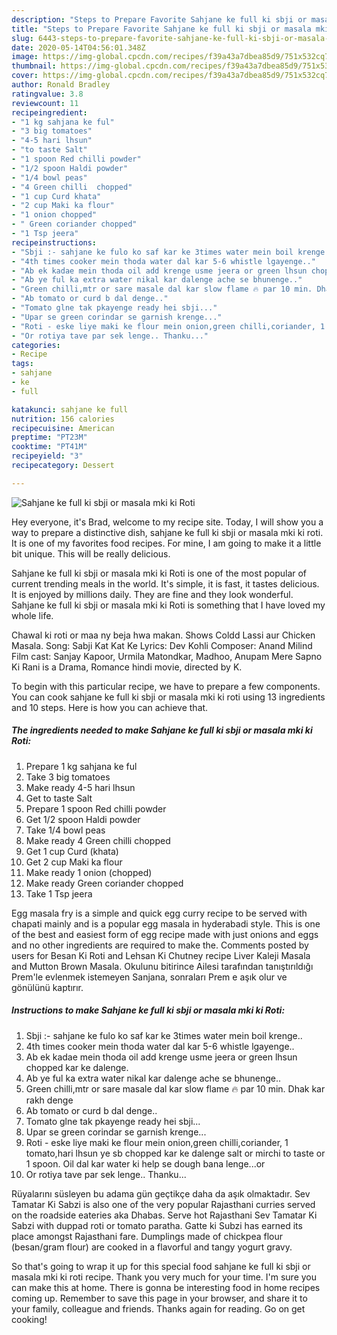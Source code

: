 ```yaml
---
description: "Steps to Prepare Favorite Sahjane ke full ki sbji or masala mki ki Roti"
title: "Steps to Prepare Favorite Sahjane ke full ki sbji or masala mki ki Roti"
slug: 6443-steps-to-prepare-favorite-sahjane-ke-full-ki-sbji-or-masala-mki-ki-roti
date: 2020-05-14T04:56:01.348Z
image: https://img-global.cpcdn.com/recipes/f39a43a7dbea85d9/751x532cq70/sahjane-ke-full-ki-sbji-or-masala-mki-ki-roti-recipe-main-photo.jpg
thumbnail: https://img-global.cpcdn.com/recipes/f39a43a7dbea85d9/751x532cq70/sahjane-ke-full-ki-sbji-or-masala-mki-ki-roti-recipe-main-photo.jpg
cover: https://img-global.cpcdn.com/recipes/f39a43a7dbea85d9/751x532cq70/sahjane-ke-full-ki-sbji-or-masala-mki-ki-roti-recipe-main-photo.jpg
author: Ronald Bradley
ratingvalue: 3.8
reviewcount: 11
recipeingredient:
- "1 kg sahjana ke ful"
- "3 big tomatoes"
- "4-5 hari lhsun"
- "to taste Salt"
- "1 spoon Red chilli powder"
- "1/2 spoon Haldi powder"
- "1/4 bowl peas"
- "4 Green chilli  chopped"
- "1 cup Curd khata"
- "2 cup Maki ka flour"
- "1 onion chopped"
- " Green coriander chopped"
- "1 Tsp jeera"
recipeinstructions:
- "Sbji :- sahjane ke fulo ko saf kar ke 3times water mein boil krenge.."
- "4th times cooker mein thoda water dal kar 5-6 whistle lgayenge.."
- "Ab ek kadae mein thoda oil add krenge usme jeera or green lhsun chopped kar ke dalenge."
- "Ab ye ful ka extra water nikal kar dalenge ache se bhunenge.."
- "Green chilli,mtr or sare masale dal kar slow flame 🔥 par 10 min. Dhak kar rakh denge"
- "Ab tomato or curd b dal denge.."
- "Tomato glne tak pkayenge ready hei sbji..."
- "Upar se green corindar se garnish krenge..."
- "Roti - eske liye maki ke flour mein onion,green chilli,coriander, 1 tomato,hari lhsun ye sb chopped kar ke dalenge salt or mirchi to taste or 1 spoon. Oil dal kar water ki help se dough bana lenge...or"
- "Or rotiya tave par sek lenge.. Thanku..."
categories:
- Recipe
tags:
- sahjane
- ke
- full

katakunci: sahjane ke full 
nutrition: 156 calories
recipecuisine: American
preptime: "PT23M"
cooktime: "PT41M"
recipeyield: "3"
recipecategory: Dessert

---
```



![Sahjane ke full ki sbji or masala mki ki Roti](https://img-global.cpcdn.com/recipes/f39a43a7dbea85d9/751x532cq70/sahjane-ke-full-ki-sbji-or-masala-mki-ki-roti-recipe-main-photo.jpg)

Hey everyone, it's Brad, welcome to my recipe site. Today, I will show you a way to prepare a distinctive dish, sahjane ke full ki sbji or masala mki ki roti. It is one of my favorites food recipes. For mine, I am going to make it a little bit unique. This will be really delicious.

Sahjane ke full ki sbji or masala mki ki Roti is one of the most popular of current trending meals in the world. It's simple, it is fast, it tastes delicious. It is enjoyed by millions daily. They are fine and they look wonderful. Sahjane ke full ki sbji or masala mki ki Roti is something that I have loved my whole life.

Chawal ki roti or maa ny beja hwa makan. Shows Coldd Lassi aur Chicken Masala. Song: Sabji Kat Kat Ke Lyrics: Dev Kohli Composer: Anand Milind Film cast: Sanjay Kapoor, Urmila Matondkar, Madhoo, Anupam Mere Sapno Ki Rani is a Drama, Romance hindi movie, directed by K.


To begin with this particular recipe, we have to prepare a few components. You can cook sahjane ke full ki sbji or masala mki ki roti using 13 ingredients and 10 steps. Here is how you can achieve that.

<!--inarticleads1-->

##### The ingredients needed to make Sahjane ke full ki sbji or masala mki ki Roti:

1. Prepare 1 kg sahjana ke ful
1. Take 3 big tomatoes
1. Make ready 4-5 hari lhsun
1. Get to taste Salt
1. Prepare 1 spoon Red chilli powder
1. Get 1/2 spoon Haldi powder
1. Take 1/4 bowl peas
1. Make ready 4 Green chilli  chopped
1. Get 1 cup Curd (khata)
1. Get 2 cup Maki ka flour
1. Make ready 1 onion (chopped)
1. Make ready  Green coriander chopped
1. Take 1 Tsp jeera


Egg masala fry is a simple and quick egg curry recipe to be served with chapati mainly and is a popular egg masala in hyderabadi style. This is one of the best and easiest form of egg recipe made with just onions and eggs and no other ingredients are required to make the. Comments posted by users for Besan Ki Roti and Lehsan Ki Chutney recipe Liver Kaleji Masala and Mutton Brown Masala. Okulunu bitirince Ailesi tarafından tanıştırıldığı Prem&#39;le evlenmek istemeyen Sanjana, sonraları Prem e aşık olur ve gönülünü kaptırır. 

<!--inarticleads2-->

##### Instructions to make Sahjane ke full ki sbji or masala mki ki Roti:

1. Sbji :- sahjane ke fulo ko saf kar ke 3times water mein boil krenge..
1. 4th times cooker mein thoda water dal kar 5-6 whistle lgayenge..
1. Ab ek kadae mein thoda oil add krenge usme jeera or green lhsun chopped kar ke dalenge.
1. Ab ye ful ka extra water nikal kar dalenge ache se bhunenge..
1. Green chilli,mtr or sare masale dal kar slow flame 🔥 par 10 min. Dhak kar rakh denge
1. Ab tomato or curd b dal denge..
1. Tomato glne tak pkayenge ready hei sbji...
1. Upar se green corindar se garnish krenge...
1. Roti - eske liye maki ke flour mein onion,green chilli,coriander, 1 tomato,hari lhsun ye sb chopped kar ke dalenge salt or mirchi to taste or 1 spoon. Oil dal kar water ki help se dough bana lenge...or
1. Or rotiya tave par sek lenge.. Thanku...


Rüyalarını süsleyen bu adama gün geçtikçe daha da aşık olmaktadır. Sev Tamatar Ki Sabzi is also one of the very popular Rajasthani curries served on the roadside eateries aka Dhabas. Serve hot Rajasthani Sev Tamatar Ki Sabzi with duppad roti or tomato paratha. Gatte ki Subzi has earned its place amongst Rajasthani fare. Dumplings made of chickpea flour (besan/gram flour) are cooked in a flavorful and tangy yogurt gravy. 

So that's going to wrap it up for this special food sahjane ke full ki sbji or masala mki ki roti recipe. Thank you very much for your time. I'm sure you can make this at home. There is gonna be interesting food in home recipes coming up. Remember to save this page in your browser, and share it to your family, colleague and friends. Thanks again for reading. Go on get cooking!
